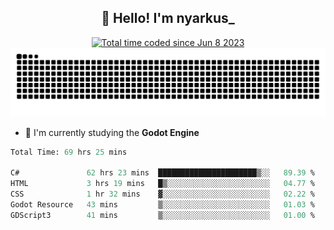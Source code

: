 <h2 align="center">👋 Hello! I'm nyarkus_</h2>
<p align="center">
  <a href="https://wakatime.com/@8f9aa332-6725-4e00-a5d9-b2317a4b74a6">
    <img src="https://wakatime.com/badge/user/8f9aa332-6725-4e00-a5d9-b2317a4b74a6.svg" alt="Total time coded since Jun 8 2023" />
  </a>
  <br>
  <img src = "https://github.com/nyarkus/nyarkus/blob/output/github-snake-dark.svg">
</p>

<!--- - 🔭 I’m currently working at [Eternal Beta](https://github.com/Kacianoki/Eternal-Beta) -->
<!--- 💬 Ask me about **nothing :<**-->
- 🌱 I'm currently studying the **Godot Engine**

<!--START_SECTION:waka-->

```fs
Total Time: 69 hrs 25 mins

C#               62 hrs 23 mins  ██████████████████████▒░░   89.39 %
HTML             3 hrs 19 mins   █▒░░░░░░░░░░░░░░░░░░░░░░░   04.77 %
CSS              1 hr 32 mins    ▓░░░░░░░░░░░░░░░░░░░░░░░░   02.22 %
Godot Resource   43 mins         ▒░░░░░░░░░░░░░░░░░░░░░░░░   01.03 %
GDScript3        41 mins         ▒░░░░░░░░░░░░░░░░░░░░░░░░   01.00 %
```

<!--END_SECTION:waka-->
